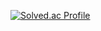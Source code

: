 [![Solved.ac Profile](http://mazassumnida.wtf/api/v2/generate_badge?boj=givemethatsewon)](https://solved.ac/givemethatsewon/)

